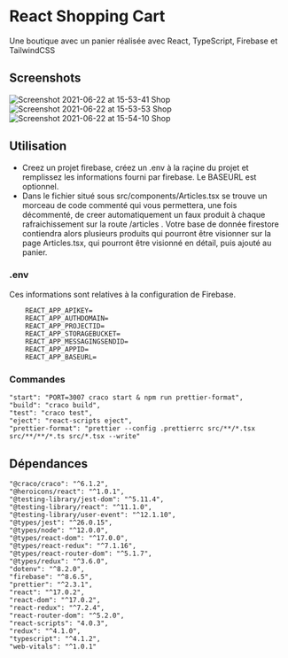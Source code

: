 # React Shopping Cart

Une boutique avec un panier réalisée avec React, TypeScript, Firebase et TailwindCSS 

## Screenshots

![Screenshot 2021-06-22 at 15-53-41 Shop](https://user-images.githubusercontent.com/68466322/122937283-237c1900-d372-11eb-955b-3bef9905e302.png)
![Screenshot 2021-06-22 at 15-53-53 Shop](https://user-images.githubusercontent.com/68466322/122937285-2414af80-d372-11eb-9239-a6fc262174b6.png)
![Screenshot 2021-06-22 at 15-54-10 Shop](https://user-images.githubusercontent.com/68466322/122937292-2545dc80-d372-11eb-894b-0ca0e17ddb70.png)

## Utilisation

- Creez un projet firebase, créez un .env à la raçine du projet et remplissez les informations fourni par firebase. Le BASEURL est optionnel.
- Dans le fichier situé sous src/components/Articles.tsx se trouve un morceau de code commenté qui vous permettera, une fois décommenté, de creer automatiquement un faux produit à chaque rafraichissement sur la route /articles . Votre base de donnée firestore contiendra alors plusieurs produits qui pourront être visionner sur la page Articles.tsx, qui pourront être visionné en détail, puis ajouté au panier.

### .env

Ces informations sont relatives à la configuration de Firebase.

        REACT_APP_APIKEY=
        REACT_APP_AUTHDOMAIN=
        REACT_APP_PROJECTID=
        REACT_APP_STORAGEBUCKET=
        REACT_APP_MESSAGINGSENDID=
        REACT_APP_APPID=
        REACT_APP_BASEURL=

### Commandes

    "start": "PORT=3007 craco start & npm run prettier-format",
    "build": "craco build",
    "test": "craco test",
    "eject": "react-scripts eject",
    "prettier-format": "prettier --config .prettierrc src/**/*.tsx src/**/**/*.ts src/*.tsx --write"
    
## Dépendances
  
    "@craco/craco": "^6.1.2",
    "@heroicons/react": "^1.0.1",
    "@testing-library/jest-dom": "^5.11.4",
    "@testing-library/react": "^11.1.0",
    "@testing-library/user-event": "^12.1.10",
    "@types/jest": "^26.0.15",
    "@types/node": "^12.0.0",
    "@types/react-dom": "^17.0.0",
    "@types/react-redux": "^7.1.16",
    "@types/react-router-dom": "^5.1.7",
    "@types/redux": "^3.6.0",
    "dotenv": "^8.2.0",
    "firebase": "^8.6.5",
    "prettier": "^2.3.1",
    "react": "^17.0.2",
    "react-dom": "^17.0.2",
    "react-redux": "^7.2.4",
    "react-router-dom": "^5.2.0",
    "react-scripts": "4.0.3",
    "redux": "^4.1.0",
    "typescript": "^4.1.2",
    "web-vitals": "^1.0.1"
